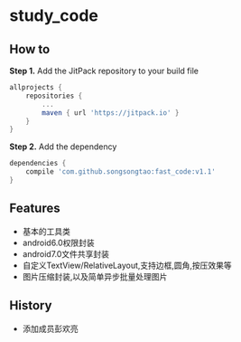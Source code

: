 # study_code

## How to

**Step 1.** Add the JitPack repository to your build file

```groovy
allprojects {
	repositories {
		...
		maven { url 'https://jitpack.io' }
	}
}
```
**Step 2.** Add the dependency

```groovy
dependencies {
	compile 'com.github.songsongtao:fast_code:v1.1'
}
```
## Features

- 基本的工具类
- android6.0权限封装
- android7.0文件共享封装
- 自定义TextView/RelativeLayout,支持边框,圆角,按压效果等
- 图片压缩封装,以及简单异步批量处理图片

## History
- 添加成员彭欢亮